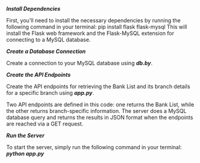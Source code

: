 ***Install Dependencies***

First, you'll need to install the necessary dependencies by running the following command in your terminal:
pip install flask flask-mysql
This will install the Flask web framework and the Flask-MySQL extension for connecting to a MySQL database.


***Create a Database Connection***

Create a connection to your MySQL database using ***db.by***.


***Create the API Endpoints***

Create the API endpoints for retrieving the Bank List and its branch details for a specific branch using ***app.py***.

Two API endpoints are defined in this code: one returns the Bank List, while the other returns branch-specific information. 
The server does a MySQL database query and returns the results in JSON format when the endpoints are reached via a GET request.

***Run the Server***


To start the server, simply run the following command in your terminal: ***python app.py***




